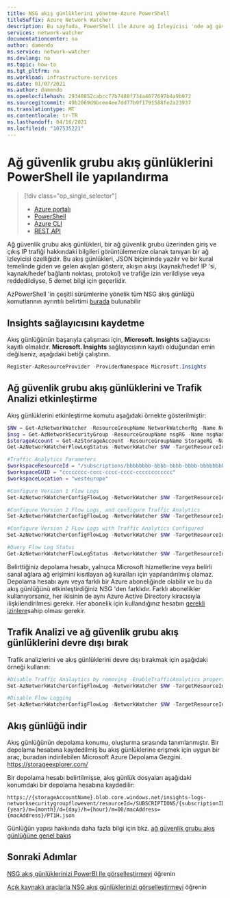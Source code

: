 ```yaml
---
title: NSG akış günlüklerini yönetme-Azure PowerShell
titleSuffix: Azure Network Watcher
description: Bu sayfada, PowerShell ile Azure ağ Izleyicisi 'nde ağ güvenlik grubu akış günlüklerinin nasıl yönetileceği açıklanmaktadır
services: network-watcher
documentationcenter: na
author: damendo
ms.service: network-watcher
ms.devlang: na
ms.topic: how-to
ms.tgt_pltfrm: na
ms.workload: infrastructure-services
ms.date: 01/07/2021
ms.author: damendo
ms.openlocfilehash: 29340852cabcc77b7488f734a4677697b4a9b972
ms.sourcegitcommit: 49b2069d9bcee4ee7dd77b9f1791588fe2a23937
ms.translationtype: MT
ms.contentlocale: tr-TR
ms.lasthandoff: 04/16/2021
ms.locfileid: "107535221"
---
```

# <a name="configuring-network-security-group-flow-logs-with-powershell"></a>Ağ güvenlik grubu akış günlüklerini PowerShell ile yapılandırma

> [!div class="op_single_selector"]
> - [Azure portalı](network-watcher-nsg-flow-logging-portal.md)
> - [PowerShell](network-watcher-nsg-flow-logging-powershell.md)
> - [Azure CLI](network-watcher-nsg-flow-logging-cli.md)
> - [REST API](network-watcher-nsg-flow-logging-rest.md)

Ağ güvenlik grubu akış günlükleri, bir ağ güvenlik grubu üzerinden giriş ve çıkış IP trafiği hakkındaki bilgileri görüntülemenize olanak tanıyan bir ağ Izleyicisi özelliğidir. Bu akış günlükleri, JSON biçiminde yazılır ve bir kural temelinde giden ve gelen akışları gösterir, akışın akışı (kaynak/hedef IP 'si, kaynak/hedef bağlantı noktası, protokol) ve trafiğe izin verildiyse veya reddedildiyse, 5 demet bilgi için geçerlidir.

AzPowerShell 'in çeşitli sürümlerine yönelik tüm NSG akış günlüğü komutlarının ayrıntılı belirtimi [burada](https://docs.microsoft.com/powershell/module/az.network/#network-watcher) bulunabilir

## <a name="register-insights-provider"></a>Insights sağlayıcısını kaydetme

Akış günlüğünün başarıyla çalışması için, **Microsoft. Insights** sağlayıcısı kayıtlı olmalıdır. **Microsoft. Insights** sağlayıcısının kayıtlı olduğundan emin değilseniz, aşağıdaki betiği çalıştırın.

```powershell
Register-AzResourceProvider -ProviderNamespace Microsoft.Insights
```

## <a name="enable-network-security-group-flow-logs-and-traffic-analytics"></a>Ağ güvenlik grubu akış günlüklerini ve Trafik Analizi etkinleştirme

Akış günlüklerini etkinleştirme komutu aşağıdaki örnekte gösterilmiştir:

```powershell
$NW = Get-AzNetworkWatcher -ResourceGroupName NetworkWatcherRg -Name NetworkWatcher_westcentralus
$nsg = Get-AzNetworkSecurityGroup -ResourceGroupName nsgRG -Name nsgName
$storageAccount = Get-AzStorageAccount -ResourceGroupName StorageRG -Name contosostorage123
Get-AzNetworkWatcherFlowLogStatus -NetworkWatcher $NW -TargetResourceId $nsg.Id

#Traffic Analytics Parameters
$workspaceResourceId = "/subscriptions/bbbbbbbb-bbbb-bbbb-bbbb-bbbbbbbbbbbb/resourcegroups/trafficanalyticsrg/providers/microsoft.operationalinsights/workspaces/taworkspace"
$workspaceGUID = "cccccccc-cccc-cccc-cccc-cccccccccccc"
$workspaceLocation = "westeurope"

#Configure Version 1 Flow Logs
Set-AzNetworkWatcherConfigFlowLog -NetworkWatcher $NW -TargetResourceId $nsg.Id -StorageAccountId $storageAccount.Id -EnableFlowLog $true -FormatType Json -FormatVersion 1

#Configure Version 2 Flow Logs, and configure Traffic Analytics
Set-AzNetworkWatcherConfigFlowLog -NetworkWatcher $NW -TargetResourceId $nsg.Id -StorageAccountId $storageAccount.Id -EnableFlowLog $true -FormatType Json -FormatVersion 2

#Configure Version 2 FLow Logs with Traffic Analytics Configured
Set-AzNetworkWatcherConfigFlowLog -NetworkWatcher $NW -TargetResourceId $nsg.Id -StorageAccountId $storageAccount.Id -EnableFlowLog $true -FormatType Json -FormatVersion 2 -EnableTrafficAnalytics -WorkspaceResourceId $workspaceResourceId -WorkspaceGUID $workspaceGUID -WorkspaceLocation $workspaceLocation

#Query Flow Log Status
Get-AzNetworkWatcherFlowLogStatus -NetworkWatcher $NW -TargetResourceId $nsg.Id
```

Belirttiğiniz depolama hesabı, yalnızca Microsoft hizmetlerine veya belirli sanal ağlara ağ erişimini kısıtlayan ağ kuralları için yapılandırılmış olamaz. Depolama hesabı aynı veya farklı bir Azure aboneliğinde olabilir ve bu da akış günlüğünü etkinleştirdiğiniz NSG 'den farklıdır. Farklı abonelikler kullanıyorsanız, her ikisinin de aynı Azure Active Directory kiracısıyla ilişkilendirilmesi gerekir. Her abonelik için kullandığınız hesabın [gerekli izinlere](required-rbac-permissions.md)sahip olması gerekir.

## <a name="disable-traffic-analytics-and-network-security-group-flow-logs"></a>Trafik Analizi ve ağ güvenlik grubu akış günlüklerini devre dışı bırak

Trafik analizlerini ve akış günlüklerini devre dışı bırakmak için aşağıdaki örneği kullanın:

```powershell
#Disable Traffic Analaytics by removing -EnableTrafficAnalytics property
Set-AzNetworkWatcherConfigFlowLog -NetworkWatcher $NW -TargetResourceId $nsg.Id -StorageAccountId $storageAccount.Id -EnableFlowLog $true -FormatType Json -FormatVersion 2 -WorkspaceResourceId $workspaceResourceId -WorkspaceGUID $workspaceGUID -WorkspaceLocation $workspaceLocation

#Disable Flow Logging
Set-AzNetworkWatcherConfigFlowLog -NetworkWatcher $NW -TargetResourceId $nsg.Id -StorageAccountId $storageAccount.Id -EnableFlowLog $false
```

## <a name="download-a-flow-log"></a>Akış günlüğü indir

Akış günlüğünün depolama konumu, oluşturma sırasında tanımlanmıştır. Bir depolama hesabına kaydedilmiş bu akış günlüklerine erişmek için uygun bir araç, buradan indirilebilen Microsoft Azure Depolama Gezgini.  https://storageexplorer.com/

Bir depolama hesabı belirtilmişse, akış günlük dosyaları aşağıdaki konumdaki bir depolama hesabına kaydedilir:

```
https://{storageAccountName}.blob.core.windows.net/insights-logs-networksecuritygroupflowevent/resourceId=/SUBSCRIPTIONS/{subscriptionID}/RESOURCEGROUPS/{resourceGroupName}/PROVIDERS/MICROSOFT.NETWORK/NETWORKSECURITYGROUPS/{nsgName}/y={year}/m={month}/d={day}/h={hour}/m=00/macAddress={macAddress}/PT1H.json
```

Günlüğün yapısı hakkında daha fazla bilgi için bkz. [ağ güvenlik grubu akış günlüğüne genel bakış](network-watcher-nsg-flow-logging-overview.md)

## <a name="next-steps"></a>Sonraki Adımlar

[NSG akış günlüklerinizi PowerBI Ile görselleştirmeyi](network-watcher-visualize-nsg-flow-logs-power-bi.md) öğrenin

[Açık kaynaklı araçlarla NSG akış günlüklerinizi görselleştirmeyi](network-watcher-visualize-nsg-flow-logs-open-source-tools.md) öğrenin
